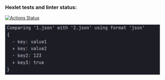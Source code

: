 ### Hexlet tests and linter status:
[![Actions Status](https://github.com/BelenkoNick/java-project-71/actions/workflows/hexlet-check.yml/badge.svg)](https://github.com/BelenkoNick/java-project-71/actions)

![differJson.png](app/src/main/resources/img.png)